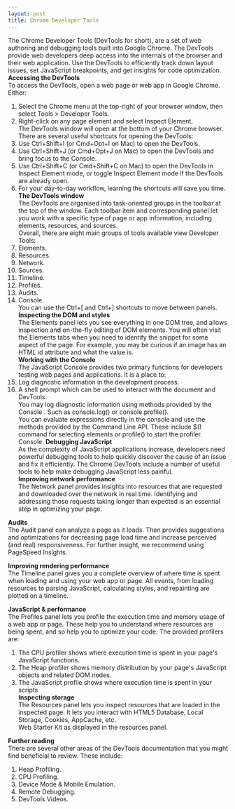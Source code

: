 ```yaml
---
layout: post
title: Chrome Developer Tools
---
```


The Chrome Developer Tools (DevTools for short), are a set of web authoring and debugging tools built into Google Chrome. The DevTools provide web developers deep access into the internals of the browser and their web application. Use the DevTools to efficiently track down layout issues, set JavaScript breakpoints, and get insights for code optimization. <br />
**Accessing the DevTools**<br />
To access the DevTools, open a web page or web app in Google Chrome. Either:<br />
1. Select the Chrome menu  at the top-right of your browser window, then select Tools > Developer Tools. <br />
2. Right-click on any page element and select Inspect Element. <br />
The DevTools window will open at the bottom of your Chrome browser.<br />
There are several useful shortcuts for opening the DevTools:<br />
1. Use Ctrl+Shift+I (or Cmd+Opt+I on Mac) to open the DevTools. <br />
2. Use Ctrl+Shift+J (or Cmd+Opt+J on Mac) to open the DevTools and bring focus to the Console.<br />
3. Use Ctrl+Shift+C (or Cmd+Shift+C on Mac) to open the DevTools in Inspect Element mode, or toggle Inspect Element mode if the DevTools are already open. <br />
4. For your day-to-day workflow, learning the shortcuts will save you time.<br />
**The DevTools window**<br />
The DevTools are organised into task-oriented groups in the toolbar at the top of the window. Each toolbar item and corresponding panel let you work with a specific type of page or app information, including elements, resources, and sources. <br />
Overall, there are eight main groups of tools available view Developer Tools:<br />
1. Elements. <br />
2. Resources. <br />
3. Network. <br /> 
4. Sources. <br />
5. Timeline. <br /> 
6. Profiles. <br /> 
7. Audits. <br />  
8. Console. <br /> 
You can use the Ctrl+[ and Ctrl+] shortcuts to move between panels.<br />
**Inspecting the DOM and styles**<br />
The Elements panel lets you see everything in one DOM tree, and allows inspection and on-the-fly editing of DOM elements. You will often visit the Elements tabs when you need to identify the snippet for some aspect of the page. For example, you may be curious if an image has an HTML id attribute and what the value is. <br />
**Working with the Console**<br />
The JavaScript Console provides two primary functions for developers testing web pages and applications. It is a place to:<br />
1. Log diagnostic information in the development process. <br />
2. A shell prompt which can be used to interact with the document and DevTools. <br />
You may log diagnostic information using methods provided by the Console . Such as console.log() or console.profile(). <br />
You can evaluate expressions directly in the console and use the methods provided by the Command Line API. These include $() command for selecting elements or profile() to start the profiler. <br />
 Console. 
**Debugging JavaScript**<br />
As the complexity of JavaScript applications increase, developers need powerful debugging tools to help quickly discover the cause of an issue and fix it efficiently. The Chrome DevTools include a number of useful tools to help make debugging JavaScript less painful. <br />
**Improving network performance**<br />
The Network panel provides insights into resources that are requested and downloaded over the network in real time. Identifying and addressing those requests taking longer than expected is an essential step in optimizing your page. <br />
 

**Audits**<br />
The Audit panel can analyze a page as it loads. Then provides suggestions and optimizations for decreasing page load time and increase perceived (and real) responsiveness. For further insight, we recommend using PageSpeed Insights. <br />
 
**Improving rendering performance**<br />
The Timeline panel gives you a complete overview of where time is spent when loading and using your web app or page. All events, from loading resources to parsing JavaScript, calculating styles, and repainting are plotted on a timeline. <br />
 

**JavaScript & performance**<br />
The Profiles panel lets you profile the execution time and memory usage of a web app or page. These help you to understand where resources are being spent, and so help you to optimize your code. The provided profilers are: <br />
1. The CPU profiler shows where execution time is spent in your page's JavaScript functions.<br />
2. The Heap profiler shows memory distribution by your page's JavaScript objects and related DOM nodes.<br />
3. The JavaScript profile shows where execution time is spent in your scripts <br />
**Inspecting storage**<br />
The Resources panel lets you inspect resources that are loaded in the inspected page. It lets you interact with HTML5 Database, Local Storage, Cookies, AppCache, etc. <br />
 Web Starter Kit as displayed in the resources panel. <br />

**Further reading**<br />
There are several other areas of the DevTools documentation that you might find beneficial to review. These include:<br />
1. Heap Profiling. <br />
2. CPU Profiling. <br />
3. Device Mode & Mobile Emulation. <br />
4. Remote Debugging. <br />
5. DevTools Videos. <br />

